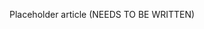 <!--
title: "Continuous Visibility"
description: "Overview of continuous visibility"
tags: "assessment continuous visibility"
-->

Placeholder article (NEEDS TO BE WRITTEN)